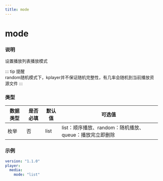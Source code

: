 ```yaml
---
title: mode
---
```


mode
===

### 说明
设置播放列表播放模式

::: tip 提醒  
random随机模式下，kplayer并不保证随机完整性，有几率会随机到当前播放资源文件
:::


### 类型
| 数据类型 | 是否必填 | 默认值 | 可选值 |
|---|---|---|---|
| 枚举 | 否 | list | list：顺序播放、random：随机播放、queue：播放完立即删除|

### 示例
```yaml {4}
version: "1.1.0"
player:
  media:
    mode: "list"
```
